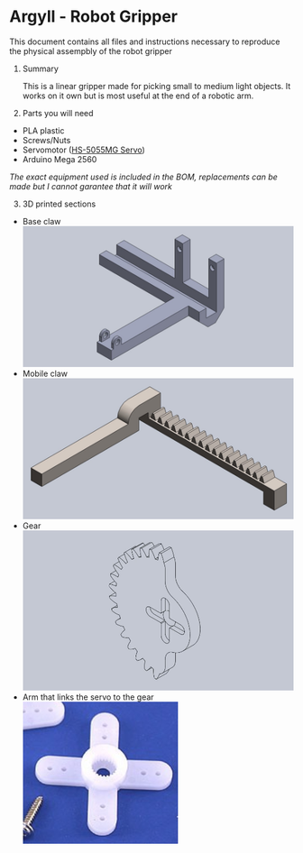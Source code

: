 # Argyll - Robot Gripper
This document contains all files and instructions necessary to reproduce the physical assempbly of the robot gripper
1. Summary

   This is a linear gripper made for picking small to medium light objects. It works on it own but is most useful at the end of a robotic arm.
    
2. Parts you will need  
  - PLA plastic
  - Screws/Nuts
  - Servomotor ([HS-5055MG Servo](https://www.servocity.com/hs-5055mg-servo))
  - Arduino Mega 2560
  
  *The exact equipment used is included in the BOM, replacements can be made but I cannot garantee that it will work*
  
3. 3D printed sections

  - Base claw
  ![Base claw](https://github.com/charles-maheu/Argyll---developement/blob/master/Robot%20gripper/Image/Gripper_base.jpg)
  - Mobile claw
  ![Image](https://github.com/charles-maheu/Argyll---developement/blob/master/Robot%20gripper/Image/Gripper_mobile.jpg)
  - Gear
  ![Gear](https://github.com/charles-maheu/Argyll---developement/blob/master/Robot%20gripper/Image/Gear.jpg)
  - Arm that links the servo to the gear  
  ![Arm](https://github.com/charles-maheu/Argyll---developement/blob/master/Robot%20gripper/Image/Arm.png)
